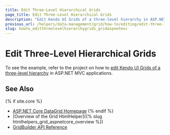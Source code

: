 ```yaml
---
title: Edit Three-Level Hierarchical Grids
page_title: Edit Three-Level Hierarchical Grids
description: "Edit Kendo UI Grids of a three-level hierarchy in ASP.NET MVC applications."
previous_url: /helpers/data-management/grid/how-to/editing/edit-three-level-hierarchical-grid
slug: howto_editthreelevelhierarchygrids_gridaspnetmvc
---
```


# Edit Three-Level Hierarchical Grids

To see the example, refer to the project on how to [edit Kendo UI Grids of a three-level hierarchy](https://github.com/telerik/ui-for-aspnet-mvc-examples/tree/master/Telerik.Examples.Mvc/Telerik.Examples.Mvc/Areas/GridEditing3LevelHierarchy) in ASP.NET MVC applications.

## See Also

{% if site.core %}
* [ASP.NET Core DataGrid Homepage](https://www.telerik.com/aspnet-core-ui/grid)
{% endif %}
* [Overview of the Grid HtmlHelper]({% slug htmlhelpers_grid_aspnetcore_overview %})
* [GridBuilder API Reference](https://docs.telerik.com/aspnet-mvc/api/kendo.mvc.ui.fluent/gridbuilder)
